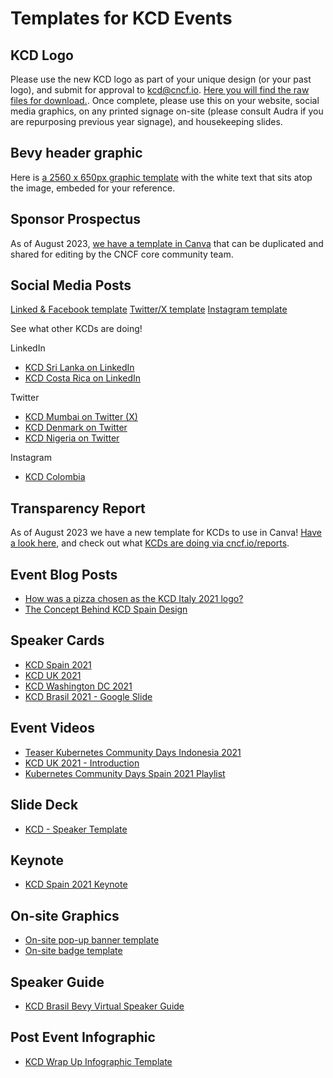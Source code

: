 # Templates for KCD Events

## KCD Logo

Please use the new KCD logo as part of your unique design (or your past logo), and submit for approval to kcd@cncf.io. [Here you will find the raw files for download.](https://github.com/cncf/artwork/blob/main/examples/other.md#kubernetes-community-days). Once complete, please use this on your website, social media graphics, on any printed signage on-site (please consult Audra if you are repurposing previous year signage), and housekeeping slides.

## Bevy header graphic

Here is [a 2560 x 650px graphic template](https://www.canva.com/design/DAGCxwQkPUc/PrrOYWB7qL7QEGC4g59VDg/edit) with the white text that sits atop the image, embeded for your reference.

## Sponsor Prospectus

As of August 2023, [we have a template in Canva](https://www.canva.com/design/DAF1e-_olvI/PXCtp0JpI5wP5pO-L4hIzw/edit?utm_content=DAF1e-_olvI&utm_campaign=designshare&utm_medium=link2&utm_source=sharebutton) that can be duplicated and shared for editing by the CNCF core community team.

## Social Media Posts

[Linked & Facebook template](https://www.canva.com/design/DAGDhuPR-Lc/TOodiqOMNPk_UiZTGpz3jA/edit)
[Twitter/X template](https://www.canva.com/design/DAGCx5KGVZY/nehCb_4l4nZ20psOW4qF0A/edit)
[Instagram template](https://www.canva.com/design/DAGDhlZhWzk/QUDZpkqldin3wV9_M2oAOQ/edit)

See what other KCDs are doing!

LinkedIn
* [KCD Sri Lanka on LinkedIn](https://www.linkedin.com/company/kcdsrilanka/posts/?feedView=all)
* [KCD Costa Rica on LinkedIn](https://www.linkedin.com/company/kcdcostarica/posts/?feedView=all)

Twitter
* [KCD Mumbai on Twitter (X)](https://twitter.com/KcdMumbai)
* [KCD Denmark on Twitter](https://twitter.com/KCD_DK)
* [KCD Nigeria on Twitter](https://twitter.com/KCDNigeria)

Instagram
* [KCD Colombia](https://www.instagram.com/kcdcolombia/)

## Transparency Report

As of August 2023 we have a new template for KCDs to use in Canva! [Have a look here](https://www.canva.com/design/DAFhDHqyNBw/H2uJJV_hDX7Ln_R_IGpWkg/edit), and check out what [KCDs are doing via cncf.io/reports](https://www.cncf.io/reports?_sf_s=KCD&_sfm_lf_report_published_year=2023).

## Event Blog Posts

* [How was a pizza chosen as the KCD Italy 2021 logo?](https://www.cncf.io/blog/2021/10/04/how-was-a-pizza-chosen-as-the-kcd-italy-2021-logo/)
* [The Concept Behind KCD Spain Design](https://al-tudela.medium.com/the-concept-behind-kcd-spain-design-75da7bef9673)

## Speaker Cards

* [KCD Spain 2021](https://twitter.com/KCDSpain/status/1402585169803026433/photo/1)
* [KCD UK 2021](https://twitter.com/kcduk_io/status/1441001902259453952/photo/1)
* [KCD Washington DC 2021](https://twitter.com/KubeDaysDC/status/1451272578270736384/photo/1)
* [KCD Brasil 2021 - Google Slide](https://docs.google.com/presentation/d/1VhTT3X0KvdBlxsRKTSXP3c9uz_vnq6VRxRLI87NCt9g/edit?usp=sharing)

## Event Videos

* [Teaser Kubernetes Community Days Indonesia 2021](https://www.youtube.com/watch?v=qvtPHD5fiPc&t=25s)
* [KCD UK 2021 - Introduction](https://www.youtube.com/watch?v=I9-a4JR_sg4&t=3s)
* [Kubernetes Community Days Spain 2021 Playlist](https://youtube.com/playlist?list=PL7cPkcGlrwyqqlK4RTUhxVU3m1TEW4vgg)

## Slide Deck

* [KCD - Speaker Template](https://drive.google.com/file/d/1H6Mxsp3bBy5LzqVni5FZGE679XB8OG4h/view)

## Keynote

* [KCD Spain 2021 Keynote](https://docs.google.com/presentation/d/10VKlb46RNVd62O_FaOaqYSUOylLxKMGEV7BYxst47Iw/edit?usp=sharing)

## On-site Graphics

* [On-site pop-up banner template](https://www.canva.com/design/DAGDh_UomD4/rtnFXco8y-wLi2HKDD65Zw/edit)
* [On-site badge template](https://www.canva.com/design/DAGDholi8n8/og3onGUrmEKjmByfxsvVvw/edit)

## Speaker Guide

* [KCD Brasil Bevy Virtual Speaker Guide](https://docs.google.com/document/d/19gN0T0rK0VcYOXRTzBMUVEUyy2A7-t4dwdghMMcRKjg/edit)

## Post Event Infographic

* [KCD Wrap Up Infographic Template](https://docs.google.com/presentation/d/1wsbtc1c5FPmCFzLiYIv77PxGt6eaPJy_ypvwPXfcUjc/edit?usp=sharing)

